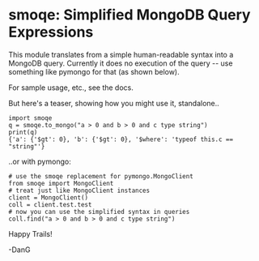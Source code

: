 smoqe: Simplified MongoDB Query Expressions
============================================

This module translates from a simple human-readable syntax
into a MongoDB query. Currently it does no execution of
the query -- use something like pymongo for that (as shown below).

For sample usage, etc., see the docs.

But here's a teaser, showing how you might use it, standalone..

	import smoqe
    q = smoqe.to_mongo("a > 0 and b > 0 and c type string")
    print(q)
    {'a': {'$gt': 0}, 'b': {'$gt': 0}, '$where': 'typeof this.c == "string"'}


..or with pymongo:

    # use the smoqe replacement for pymongo.MongoClient
    from smoqe import MongoClient
    # treat just like MongoClient instances
    client = MongoClient()
	coll = client.test.test
    # now you can use the simplified syntax in queries
	coll.find("a > 0 and b > 0 and c type string")


Happy Trails!

-DanG
